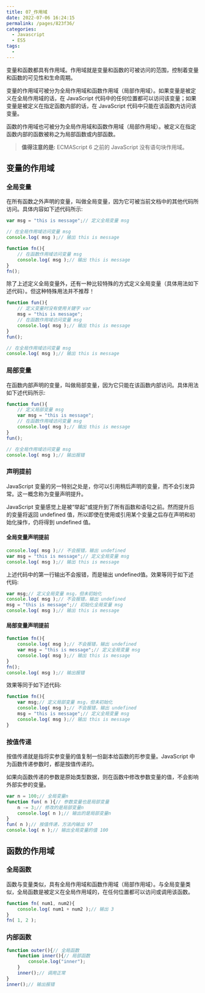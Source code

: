 ```yaml
---
title: 07_作用域
date: 2022-07-06 16:24:15
permalink: /pages/823f36/
categories:
  - Javascript
  - ES5
tags:
  - 
---
```

变量和函数都具有作用域。作用域就是变量和函数的可被访问的范围，控制着变量和函数的可见性和生命周期。
变量的作用域可被分为全局作用域和函数作用域（局部作用域）。如果变量是被定义在全局作用域的话，在 JavaScript 代码中的任何位置都可以访问该变量；如果变量是被定义在指定函数内部的话，在 JavaScript 代码中只能在该函数内访问该变量。
函数的作用域也可被分为全局作用域和函数作用域（局部作用域）。被定义在指定函数内部的函数被称之为局部函数或内部函数。
> **值得注意的是:** ECMAScript 6 之前的 JavaScript 没有语句块作用域。

## 变量的作用域### 全局变量在所有函数之外声明的变量，叫做全局变量，因为它可被当前文档中的其他代码所访问。具体内容如下述代码所示:```javascript
var msg = "this is message";// 定义全局变量 msg// 在全局作用域访问变量 msgconsole.log( msg );// 输出 this is messagefunction fn(){	// 在函数作用域访问变量 msg	console.log( msg );// 输出 this is message}fn();
```

除了上述定义全局变量外，还有一种比较特殊的方式定义全局变量（具体用法如下述代码）。但这种特殊用法并不推荐！```javascript
function fun(){	// 定义变量时没有使用关键字 var	msg = "this is message";	// 在函数作用域访问变量 msg	console.log( msg );// 输出 this is message}fun();// 在全局作用域访问变量 msgconsole.log( msg );// 输出 this is message
```

### 局部变量在函数内部声明的变量，叫做局部变量，因为它只能在该函数内部访问。具体用法如下述代码所示:

```javascript
function fun(){	// 定义局部变量 msg	var msg = "this is message";	// 在函数作用域访问变量 msg	console.log( msg );// 输出 this is message}fun();// 在全局作用域访问变量 msgconsole.log( msg );// 输出报错
```

### 声明提前JavaScript 变量的另一特别之处是，你可以引用稍后声明的变量，而不会引发异常。这一概念称为变量声明提升。
JavaScript 变量感觉上是被“举起”或提升到了所有函数和语句之前。然而提升后的变量将返回 undefined 值，所以即使在使用或引用某个变量之后存在声明和初始化操作，仍将得到 undefined 值。

#### 全局变量声明提前```javascript
console.log( msg );// 不会报错，输出 undefinedvar msg = "this is message";// 定义全局变量 msgconsole.log( msg );// 输出 this is message
```

上述代码中的第一行输出不会报错，而是输出 undefined值。效果等同于如下述代码:

```javascript
var msg;// 定义全局变量 msg，但未初始化console.log( msg );// 不会报错，输出 undefinedmsg = "this is message";// 初始化全局变量 msgconsole.log( msg );// 输出 this is message
```

#### 局部变量声明提前```javascript
function fn(){	console.log( msg );// 不会报错，输出 undefined	var msg = "this is message";// 定义全局变量 msg	console.log( msg );// 输出 this is message}fn();console.log( msg );// 输出报错
```

效果等同于如下述代码:

```javascript
function fn(){	var msg;// 定义局部变量 msg，但未初始化	console.log( msg );// 不会报错，输出 undefined	msg = "this is message";// 定义全局变量 msg	console.log( msg );// 输出 this is message}
```

### 按值传递按值传递就是指将实参变量的值复制一份副本给函数的形参变量。JavaScript 中为函数传递参数时，都是按值传递的。
如果向函数传递的参数是原始类型数据，则在函数中修改参数变量的值，不会影响外部实参的变量。```javascript
var n = 100;// 全局变量nfunction fun( n ){// 参数变量也是局部变量	n -= 3;// 修改的是局部变量n	console.log( n );// 输出的是局部变量n}fun( n );// 按值传递，方法内输出 97console.log( n );// 输出全局变量的值 100
```

## 函数的作用域### 全局函数函数与变量类似，具有全局作用域和函数作用域（局部作用域）。与全局变量类似，全局函数是被定义在全局作用域的，在任何位置都可以访问或调用该函数。```javascript
function fn( num1, num2){	console.log( num1 + num2 );// 输出 3}fn( 1, 2 );
```

### 内部函数```javascript
function outer(){// 全局函数	function inner(){// 局部函数		console.log("inner");	}	inner();// 调用正常}inner();// 输出报错
```